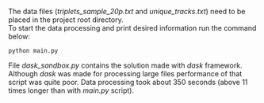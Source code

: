 The data files (*triplets_sample_20p.txt* and *unique_tracks.txt*) need to be placed in the project root directory.<br>
To start the data processing and print desired information run the command below:

```{shell}
python main.py
```

File *dask_sandbox.py* contains the solution made with *dask* framework. 
Although *dask* was made for processing large files performance of that script was quite poor.
Data processing took about 350 seconds (above 11 times longer than with *main.py* script).